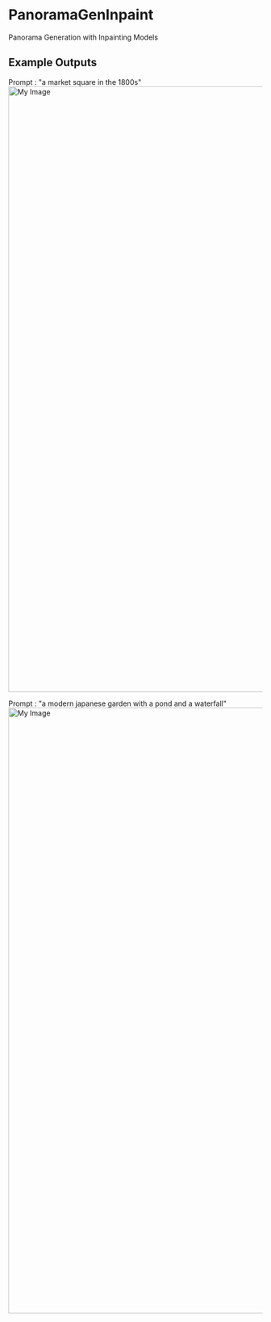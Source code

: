 # PanoramaGenInpaint
Panorama Generation with Inpainting Models




## Example Outputs 

Prompt : "a market square in the 1800s" 
<img src="assets/cur_pano_v2.png" alt="My Image" width="1200">


Prompt : "a modern japanese garden with a pond and a waterfall" 
<img src="assets/garden.png" alt="My Image" width="1200">
